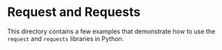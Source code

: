 # Request and Requests

This directory contains a few examples that demonstrate how to use the `request` and `requests` libraries in Python.
